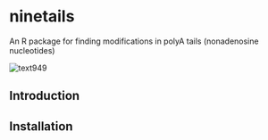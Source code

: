 # ninetails
An R package for finding modifications in polyA tails (nonadenosine nucleotides)

![text949](https://user-images.githubusercontent.com/68285258/168554098-a5a5dee9-2c8f-4351-86b4-e6420a5b8ced.png)

## Introduction



## Installation

## 
